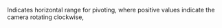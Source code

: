 ﻿Indicates horizontal range for pivoting, where positive values indicate the camera rotating clockwise,
